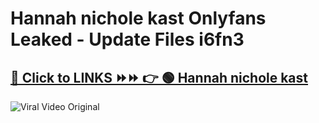 
 # Hannah nichole kast Onlyfans Leaked - Update Files i6fn3

## <h2><a href="https://clipsfans.com/Hannah_nichole_kast&ref=git">🔗 Click to LINKS ⏩⏩ 👉 🟢 Hannah nichole kast </a></h2>

<a href="https://clipsfans.com/Hannah_nichole_kast&ref=git" rel="nofollow" data-target="animated-image.originalLink"><img src="https://i.ibb.co.com/xMMVF88/686577567.gif" alt="Viral Video Original" style="max-width: 100%; display: inline-block;" data-target="animated-image.originalImage"></a>

